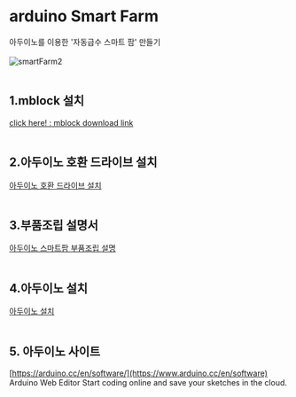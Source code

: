 # arduino Smart Farm
아두이노를 이용한 '자동급수 스마트 팜' 만들기
<br><br>
![smartFarm2](https://user-images.githubusercontent.com/63789657/199864608-29fba8c6-6774-4100-b1fc-671f6e7577da.png)
<br><br>

## 1.mblock 설치
[click here! : mblock download link ](https://mblock.makeblock.com/en-us/download/)
<br><br>

## 2.아두이노 호환 드라이브 설치
[아두이노 호환 드라이브 설치](https://github.com/bomij33/arduino/blob/main/%EC%95%84%EB%91%90%EC%9D%B4%EB%85%B8%20%ED%98%B8%ED%99%98%EB%B3%B4%EB%93%9C%20%EB%93%9C%EB%9D%BC%EC%9D%B4%EB%B2%84.zip)
<br><br>

## 3.부품조립 설명서
[아두이노 스마트팜 부품조립 설명](https://github.com/bomij33/arduino/blob/main/%EC%8A%A4%EB%A7%88%ED%8A%B8%ED%8C%9C_%EB%B6%80%ED%92%88%EC%A1%B0%EB%A6%BD%EC%84%A4%EB%AA%85%EC%84%9C.pdf)
<br><br>

## 4.아두이노 설치
[아두이노 설치](https://drive.google.com/file/d/1QttBNAE64LmVZmigzWtx3XysQpZ8uzb2/view?usp=share_link)
<br><br>

## 5. 아두이노 사이트
[https://arduino.cc/en/software/](https://www.arduino.cc/en/software)
<br>
Arduino Web Editor
Start coding online and save your sketches in the cloud. 
<br><br>



